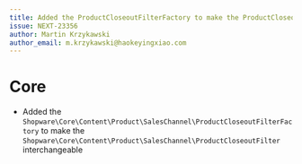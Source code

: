 ```yaml
---
title: Added the ProductCloseoutFilterFactory to make the ProductCloseoutFilter interchangeable
issue: NEXT-23356
author: Martin Krzykawski
author_email: m.krzykawski@haokeyingxiao.com
---
```

# Core
* Added the `Shopware\Core\Content\Product\SalesChannel\ProductCloseoutFilterFactory` to make the `Shopware\Core\Content\Product\SalesChannel\ProductCloseoutFilter` interchangeable
